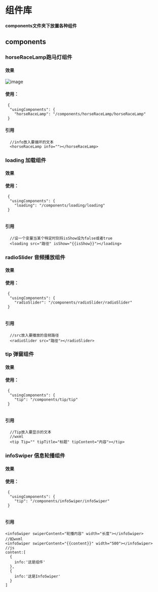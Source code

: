 # 组件库
#### components文件夹下放置各种组件
## components
### horseRaceLamp跑马灯组件
#### 效果
![image](https://note.youdao.com/favicon.ico)
#### 使用：
```
 {
  "usingComponents": {
    "horseRaceLamp": "/components/horseRaceLamp/horseRaceLamp"
 }
```
#### 引用
```
  //info放入要循环的文本
  <horseRaceLamp info=""></horseRaceLamp>
```

### loading 加载组件
#### 效果
#### 使用：
```
 {
  "usingComponents": {
    "loading": "/components/loading/loading"
 }
 
```
#### 引用
```
  //设一个变量当某个特定时刻将isShow设为false或者true
  <loading src="路径" isShow="{{isShow}}"></loading>
```


### radioSlider 音频播放组件
#### 效果
#### 使用：
```
 {
  "usingComponents": {
    "radioSlider": "/components/radioSlider/radioSlider"
 }
 
```
#### 引用
```
  //src放入要播放的音频路径
  <radioSlider src="路径"></radioSlider>
```

### tip 弹窗组件
#### 效果
#### 使用：
```
 {
  "usingComponents": {
    "tip": "/components/tip/tip"
 }
 
```
#### 引用
```
  //Tip放入要显示的文本
  //wxml
  <tip Tip="" tipTitle="标题" tipContent="内容"></tip>
```

### infoSwiper 信息轮播组件
#### 效果
#### 使用：
```
 {
  "usingComponents": {
    "tip": "/components/infoSwiper/infoSwiper"
 }
 
```
#### 引用
```
<infoSwiper swiperContent="轮播内容" width="长度"></infoSwiper>
//如wxml
<infoSwiper swiperContent="{{content}}" width="500"></infoSwiper>
//js
content:[
  {
    info:'这是组件'
  },
  {
    info:'这是InfoSwiper'
  }
]
```
